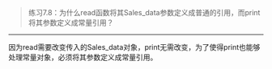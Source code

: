 > 练习7.8：为什么read函数将其Sales_data参数定义成普通的引用，而print将其参数定义成常量引用？

---

因为read需要改变传入的Sales_data对象，print无需改变，为了使得print也能够处理常量对象，必须将其参数定义成常量引用。
